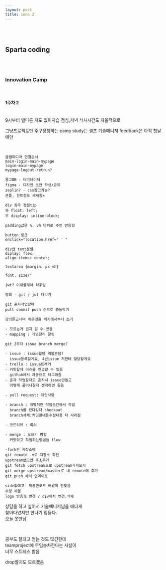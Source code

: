 ```yaml
---
layout: post
title: inno 2
---
```


<br><br>

## Sparta coding

<br><br>

### Innovation Camp

<br>

#### 1주차 2

<br>
9시부터 별다른 지도 없이자습
점심,저녁 식사시간도 자율적으로

그냥프로젝트만 주구장창하는 camp
study는 셀프
기술매니저 feedback은 아직 첫날에만

<br>

```
글램피디아 연결순서
main-login-main-mypage
login-main-mypage
mypage-logout-retrun?

몽고DB - 더미데이터
figma - 디자인 초안 작성/공유
zeplin? - css참고가능?
큰틀, 힌트정도 세세함x

div 좌우 정렬tip
좌 float: left;
우 display: inline-block;

padding값은 %, vh 단위로 주면 반응형

button 링크
onclick="location.href=' ' "

div안 text정렬
diplay: flex;
align-items: center;

textarea {margin: px vh}

font, size?'

jwt? 이해를해야 라우팅

강의 - git / jwt 다보기

git 혼자작업할때
pull commit push 순으로 충돌막기

강의듣고나며 배운것을 백지에서부터 쓰기

- 모르는게 뭔지 알 수 있음
- mapping : 개념정리 잘됨

git 2주차 issue branch merge?

- issue : issue할당 역할분담?
  issue등록할게요, 4번issue 저한테 할당할게요
- trello : issue트래커
- 커밋할때 이슈를 언급할 수 있음
  github에서 자동으로 태그해줌
- 혼자 작업할때도 혼자서 issue만들고
  어떻게 풀어나갈지 생각하면 좋음

- pull request: 제안사항

- branch : 개별적인 작업공간에서 작업
  branch를 왔다갔다 checkout
  branch삭제:커밋한내용수정내용 다 사라짐

- 코드리뷰 : 회의

- merge : 모으기 병합
  커밋하고 작업하는방법들 flow

-fork한 저장소에
git remote -v로 저장소 확인
upstream없으면 주소추가
git fetch upstream으로 upstream가져오기
git merge upstream/master로 내 remote에 추가
git push 해서 업데이트

side없애고- 제공한코드 배경이 안맞음
수정 해봄
logo 반응형 변경 / div배치 변경,삭제
```

상담을 하고 싶어서 기술매니저님을 애타게<br>
찾아다녔지만 만나기 힘들다. <br>
오늘 못만남

<br>

공부도 잘되고 얻는 것도 많긴한데 <br>
teamproject에 무임승차한다는 사실이 <br>
너무 스트레스 받음 <br>

drop할지도 모르겠음
